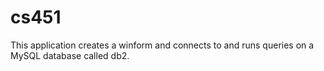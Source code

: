 # cs451

This application creates a winform and connects to and runs queries on a MySQL database called db2. 
